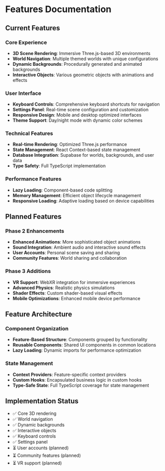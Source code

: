 # Features Documentation

## Current Features

### Core Experience
- **3D Scene Rendering**: Immersive Three.js-based 3D environments
- **World Navigation**: Multiple themed worlds with unique configurations
- **Dynamic Backgrounds**: Procedurally generated and animated backgrounds
- **Interactive Objects**: Various geometric objects with animations and effects

### User Interface
- **Keyboard Controls**: Comprehensive keyboard shortcuts for navigation
- **Settings Panel**: Real-time scene configuration and customization
- **Responsive Design**: Mobile and desktop optimized interfaces
- **Theme Support**: Day/night mode with dynamic color schemes

### Technical Features
- **Real-time Rendering**: Optimized Three.js performance
- **State Management**: React Context-based state management
- **Database Integration**: Supabase for worlds, backgrounds, and user data
- **Type Safety**: Full TypeScript implementation

### Performance Features
- **Lazy Loading**: Component-based code splitting
- **Memory Management**: Efficient object lifecycle management
- **Responsive Loading**: Adaptive loading based on device capabilities

## Planned Features

### Phase 2 Enhancements
- **Enhanced Animations**: More sophisticated object animations
- **Sound Integration**: Ambient audio and interactive sound effects
- **User Accounts**: Personal scene saving and sharing
- **Community Features**: World sharing and collaboration

### Phase 3 Additions
- **VR Support**: WebXR integration for immersive experiences
- **Advanced Physics**: Realistic physics simulations
- **Shader Effects**: Custom shader-based visual effects
- **Mobile Optimizations**: Enhanced mobile device performance

## Feature Architecture

### Component Organization
- **Feature-Based Structure**: Components grouped by functionality
- **Reusable Components**: Shared UI components in common locations
- **Lazy Loading**: Dynamic imports for performance optimization

### State Management
- **Context Providers**: Feature-specific context providers
- **Custom Hooks**: Encapsulated business logic in custom hooks
- **Type-Safe State**: Full TypeScript coverage for state management

## Implementation Status

- ✅ Core 3D rendering
- ✅ World navigation
- ✅ Dynamic backgrounds
- ✅ Interactive objects
- ✅ Keyboard controls
- ✅ Settings panel
- ⏳ User accounts (planned)
- ⏳ Community features (planned)
- ⏳ VR support (planned)